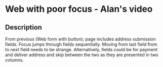 # Web with poor focus - Alan's video

## Description 

From previous (Web form with button); page includes address submission fields. Focus jumps through fields sequentially. Moving from last field from to next field needs to be strange. Alternatively, fields could be for payment and deliver address and skip between the two as they are presented in two columns.